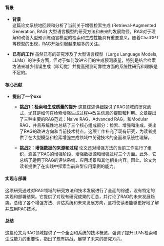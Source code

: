 #### 背景
- **背景**       
    这篇论文系统地回顾和分析了当前关于增强检索生成 (Retrieval-Augmented Generation, RAG) 大型语言模型的研究方法和未来的发展路径。RAG对于理解和改善大型预训练语言模型的检索和生成性能具有重要意义。随着ChatGPT等模型的出现，RAG开始引起越来越多的关注。

- **已有的工作**
    虽然已有的研究涉及了大型语言模型（Large Language Models, LLMs）的许多方面，但对于如何改进它们的生成预测质量，特别是结合检索方法来减少错误生成（即幻觉）并提高预测可靠性方面的系统性研究和理解是不足的。

#### 核心贡献
- **提出了一个xxx**
    - **挑战1：检索和生成质量的提升**
        这篇综述详细探讨了RAG领域的研究范式，尤其是如何在检索增强生成过程中改进信息的提取和利用。文章提出了三种主要的RAG范式：Naive RAG，Advanced RAG，和Modular RAG，并且系统性地总结了三个核心组成部分：检索、增强和生成，突出了RAG的改进方向和当前技术特点。这项工作补充了现有研究，为读者提供了在大型模型和检索增强生成领域中关键技术的全面和系统性理解。

    - **挑战2：增强数据的来源和过程**
        论文还对增强方法的当前工作进行了组织，涵盖了RAG的增强阶段、增强数据源和增强过程三个方面。此外，它总结了适用于RAG的评估系统、应用场景和其他相关内容。因此，论文为读者提供了在实践中探索当前典型应用案例的能力。

#### 实现与部署
这项研究通过对RAG领域的研究方法和技术发展进行了全面的综述，没有特定的实现和部署结果。它提供了对现有研究成果的汇总，并讨论了RAG的未来发展趋势。总结了各个增强方法、评估系统和未来发展方向，这将使读者能够更好地了解并应用RAG技术。

#### 总结
这篇论文为RAG领域提供了一个全面和系统的技术概览，强调了提升LLMs检索和生成能力的重要性，指出了现有挑战，展望了未来的研究方向。